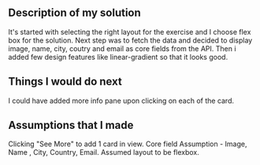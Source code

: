 ## Description of my solution

It's started with selecting the right layout for the exercise and I choose flex box for the solution. Next step was to fetch the data and decided to display image, name, city, coutry and email as core fields from the API. Then i added few design features like linear-gradient so that it looks good.


## Things I would do next

I could have added more info pane upon clicking on each of the card.

## Assumptions that I made

Clicking "See More" to add 1 card in view.
Core field Assumption - Image, Name , City, Country, Email.
Assumed layout to be flexbox.